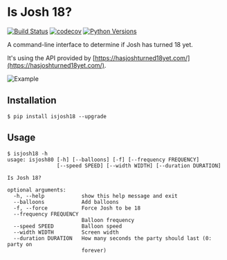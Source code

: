 # Is Josh 18?

[![Build Status](https://travis-ci.org/numirias/python-isjosh18.svg?branch=master)](https://travis-ci.org/numirias/python-isjosh18)
[![codecov](https://codecov.io/gh/numirias/python-isjosh18/branch/master/graph/badge.svg)](https://codecov.io/gh/numirias/python-isjosh18)
[![Python Versions](https://img.shields.io/pypi/pyversions/isjosh18.svg)](https://pypi.python.org/pypi/isjosh18)

A command-line interface to determine if Josh has turned 18 yet.


It's using the API provided by [https://hasjoshturned18yet.com/](https://hasjoshturned18yet.com/).

![Example](https://i.imgur.com/sCzdEW7.gif)


## Installation

    $ pip install isjosh18 --upgrade


## Usage

    $ isjosh18 -h
    usage: isjosh80 [-h] [--balloons] [-f] [--frequency FREQUENCY]
                    [--speed SPEED] [--width WIDTH] [--duration DURATION]

    Is Josh 18?

    optional arguments:
      -h, --help            show this help message and exit
      --balloons            Add balloons
      -f, --force           Force Josh to be 18
      --frequency FREQUENCY
                            Balloon frequency
      --speed SPEED         Balloon speed
      --width WIDTH         Screen width
      --duration DURATION   How many seconds the party should last (0: party on
                            forever)
